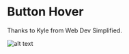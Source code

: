 # Button Hover

Thanks to Kyle from Web Dev Simplified.

![alt text](http://g.recordit.co/QBzQQ84E4T.gif)
